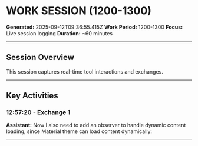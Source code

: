 # WORK SESSION (1200-1300)

**Generated:** 2025-09-12T09:36:55.415Z
**Work Period:** 1200-1300
**Focus:** Live session logging
**Duration:** ~60 minutes

---

## Session Overview

This session captures real-time tool interactions and exchanges.

---

## Key Activities

### 12:57:20 - Exchange 1

**Assistant:** Now I also need to add an observer to handle dynamic content loading, since Material theme can load content dynamically:

---

